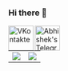 ### Hi there 👋
<a href="https://vk.com/stas224">
  <img align="left" alt="VKontakte" width="50px" src="https://cdn.jsdelivr.net/npm/simple-icons@v3/icons/vk.svg" />
</a>
<a href="https://t.me/stas224stas">
  <img align="left" alt="Abhishek's Telegram" width="50px" src="https://cdn.jsdelivr.net/npm/simple-icons@v3/icons/telegram.svg" />
</a>
<div class="stats">
  <table cellpadding="0" cellspacing="0">
    <tr>
      <td>
        <img src="https://github-readme-stats.vercel.app/api?username=stas224&&show_icons=true&count_private=true&hide_border=true&&hide=issues,contribs&theme=dracula">
      </td>
      <td>
        <img src="https://github-readme-stats.vercel.app/api/top-langs/?username=stas224&&layout=compact&hide_border=true&theme=dracula">
      </td>
    </tr>
  </table>
</div>
